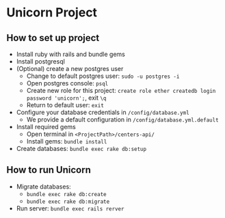 # Unicorn Project

## How to set up project
- Install ruby with rails and bundle gems
- Install postgresql
- (Optional) create a new postgres user
    - Change to default postgres user: `sudo -u postgres -i`
    - Open postgres console: `psql`
    - Create new role for this project: `create role ether createdb login password 'unicorn';`, exit `\q`
    - Return to default user: `exit`
- Configure your database credentials in `/config/database.yml`
    - We provide a default configuration in `/config/database.yml.default`
- Install required gems
    - Open terminal in `<ProjectPath>/centers-api/`
    - Install gems: `bundle install`
- Create databases: `bundle exec rake db:setup`

## How to run Unicorn
- Migrate databases: 
    - `bundle exec rake db:create`
    - `bundle exec rake db:migrate`
- Run server: `bundle exec rails rerver`